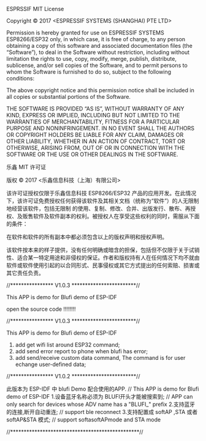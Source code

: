 ESPRSSIF MIT License

Copyright © 2017 <ESPRESSIF SYSTEMS (SHANGHAI) PTE LTD>

Permission is hereby granted for use on ESPRESSIF SYSTEMS ESP8266/ESP32 only, in which case, it is free of charge, to any person obtaining a copy of this software and associated documentation files (the “Software”), to deal in the Software without restriction, including without limitation the rights to use, copy, modify, merge, publish, distribute, sublicense, and/or sell copies of the Software, and to permit persons to whom the Software is furnished to do so, subject to the following conditions:

The above copyright notice and this permission notice shall be included in all copies or substantial portions of the Software.

THE SOFTWARE IS PROVIDED “AS IS”, WITHOUT WARRANTY OF ANY KIND, EXPRESS OR IMPLIED, INCLUDING BUT NOT LIMITED TO THE WARRANTIES OF MERCHANTABILITY, FITNESS FOR A PARTICULAR PURPOSE AND NONINFRINGEMENT. IN NO EVENT SHALL THE AUTHORS OR COPYRIGHT HOLDERS BE LIABLE FOR ANY CLAIM, DAMAGES OR OTHER LIABILITY, WHETHER IN AN ACTION OF CONTRACT, TORT OR OTHERWISE, ARISING FROM, OUT OF OR IN CONNECTION WITH THE SOFTWARE OR THE USE OR OTHER DEALINGS IN THE SOFTWARE.

乐鑫 MIT 许可证

版权 © 2017 <乐鑫信息科技（上海）有限公司>

该许可证授权仅限于乐鑫信息科技 ESP8266/ESP32 产品的应用开发。在此情况下，该许可证免费授权任何获得该软件及其相关文档（统称为“软件”）的人无限制地经营该软件，包括无限制 的使用、复制、修改、合并、出版发行、散布、再授权、及贩售软件及软件副本的权利。被授权人在享受这些权利的同时，需服从下面的条件：

在软件和软件的所有副本中都必须包含以上的版权声明和授权声明。

该软件按本来的样子提供，没有任何明确或暗含的担保，包括但不仅限于关于试销性、适合某一特定用途和非侵权的保证。作者和版权持有人在任何情况下均不就由软件或软件使用引起的以合同形式、民事侵权或其它方式提出的任何索赔、损害或其它责任负责。

//**************** V1.0.3 ************************//

This APP is demo for Blufi demo of ESP-IDF

open the source code !!!!!!!!

//**************** V1.0.3 ************************//

This APP is demo for Blufi demo of ESP-IDF

1. add get wifi list around ESP32 command;
2. add send error report to phone when blufi has error;
3. add send/receive custom data command, The command is for user echange user-defined data;

//**************** V1.0.2 ************************//

此版本为 ESP-IDF 中 blufi Demo 配合使用的APP.
// This APP is demo for Blufi demo of ESP-IDF
1.设备蓝牙名称必须为 BLUFI开头才能被搜索到;
// APP can only search for devices whose ADV name has a "BLUFI_" prefix
2.支持蓝牙的连接,断开自动重连;
// support ble reconnect
3.支持配置成 softAP ,STA 或者 softAP&STA 模式;
// support softasoftAPmode and  STA mode

//************************************************//
